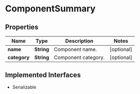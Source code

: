 

# ComponentSummary


## Properties

Name | Type | Description | Notes
------------ | ------------- | ------------- | -------------
**name** | **String** | Component name. |  [optional]
**category** | **String** | Component category. |  [optional]


## Implemented Interfaces

* Serializable


